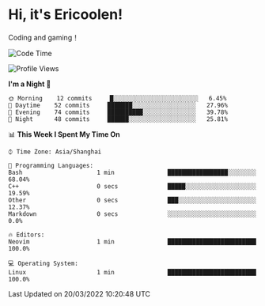 # Hi, it's Ericoolen!
Coding and gaming！

<!--START_SECTION:waka-->
![Code Time](http://img.shields.io/badge/Code%20Time-189%20hrs%2018%20mins-blue)

![Profile Views](http://img.shields.io/badge/Profile%20Views-1-blue)

**I'm a Night 🦉** 

```text
🌞 Morning    12 commits     █░░░░░░░░░░░░░░░░░░░░░░░░   6.45% 
🌆 Daytime    52 commits     ███████░░░░░░░░░░░░░░░░░░   27.96% 
🌃 Evening    74 commits     ██████████░░░░░░░░░░░░░░░   39.78% 
🌙 Night      48 commits     ██████░░░░░░░░░░░░░░░░░░░   25.81%

```


📊 **This Week I Spent My Time On** 

```text
⌚︎ Time Zone: Asia/Shanghai

💬 Programming Languages: 
Bash                     1 min               █████████████████░░░░░░░░   68.04% 
C++                      0 secs              █████░░░░░░░░░░░░░░░░░░░░   19.59% 
Other                    0 secs              ███░░░░░░░░░░░░░░░░░░░░░░   12.37% 
Markdown                 0 secs              ░░░░░░░░░░░░░░░░░░░░░░░░░   0.0%

🔥 Editors: 
Neovim                   1 min               █████████████████████████   100.0%

💻 Operating System: 
Linux                    1 min               █████████████████████████   100.0%

```


 Last Updated on 20/03/2022 10:20:48 UTC
<!--END_SECTION:waka-->

